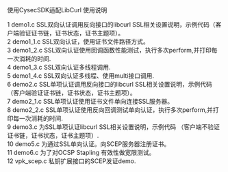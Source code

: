 使用CysecSDK适配LibCurl 使用说明

1 demo1.c SSL双向认证调用反向接口的libcurl SSL相关设置说明，示例代码（客户端验证证书链，证书状态，证书主题项）。  
2 demo1_1.c SSL双向认证，使用证书文件路径方式。  
3 demo1_2.c SSL双向认证使用回调函数性能测试，执行多次perform,并打印每一次消耗的时间.  
4 demo1_3.c SSL双向认证多线程调用.  
5 demo1_4.c SSL双向认证多线程、使用multi接口调用.  
6 demo2.c SSL单项认证调用反向接口的libcurl SSL相关设置说明，示例代码 （客户端验证证书链，证书状态，证书主题项）。  
7 demo2_1.c SSL单项认证使用证书文件单向连接SSL服务器。  
8 demo2_2.c SSL单项认证使用反向回调测试单向认证，执行多次perform,并打印每一次消耗的时间.  
9 demo3.c 为SSL单项认证libcurl SSL相关设置说明，示例代码 （客户端不验证证书链，证书状态，证书主题项）.  
10 demo5.c 为通过SSL单向认证。向SCEP服务器注册证书。  
11 demo6.c 为了对OCSP Stapling 有效性做宽限测试。  
12 vpk_scep.c 私钥扩展接口的SCEP发证demo.  